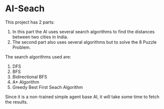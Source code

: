 # AI-Seach

This project has 2 parts:

 1. In this part the AI uses several search algorithms to find the distances between two cities in India.
 2. The second part also uses several algorithms but to solve the 8 Puzzle Problem.
 
 The search algorithms used are:
  1. DFS
  2. BFS
  3. Bidirectional BFS
  4. A* Algorithm
  5. Greedy Best First Seach Algorithm
 
 Since it is a non-trained simple agent base AI, it will take some time to fetch the results. 

